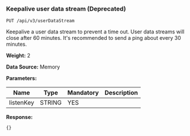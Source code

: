 ### Keepalive user data stream (Deprecated)​

```
PUT /api/v3/userDataStream
```

Keepalive a user data stream to prevent a time out. User data streams will close after 60 minutes. It's recommended to send a ping about every 30 minutes.

**Weight:**
2

**Data Source:**
Memory

**Parameters:**

| Name | Type | Mandatory | Description |
| --- | --- | --- | --- |
| listenKey | STRING | YES |  |

**Response:**

```
{}
```